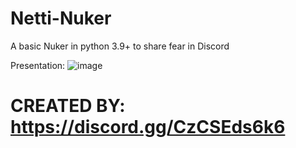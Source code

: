 # Netti-Nuker
A basic Nuker in python 3.9+ to share fear in Discord

Presentation:
![image](https://github.com/haxnetting/Netti-Nuker/assets/87181561/d6119010-8e05-4a08-9e78-73ef79816fe3)
# CREATED BY: https://discord.gg/CzCSEds6k6
